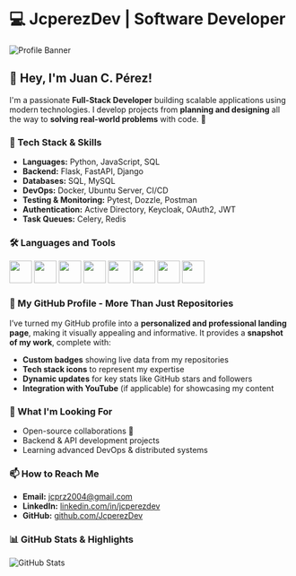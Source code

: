 # 💻 JcperezDev | Software Developer

![Profile Banner](https://imgur.com/7PB7aiJ)  

## 👋 Hey, I'm Juan C. Pérez!  
I'm a passionate **Full-Stack Developer** building scalable applications using modern technologies. I develop projects from **planning and designing** all the way to **solving real-world problems** with code. 🚀

### 🚀 Tech Stack & Skills
- **Languages:** Python, JavaScript, SQL
- **Backend:** Flask, FastAPI, Django
- **Databases:** SQL, MySQL
- **DevOps:** Docker, Ubuntu Server, CI/CD
- **Testing & Monitoring:** Pytest, Dozzle, Postman
- **Authentication:** Active Directory, Keycloak, OAuth2, JWT
- **Task Queues:** Celery, Redis

### 🛠️ Languages and Tools
<p align="left">
  <img src="https://cdn.jsdelivr.net/gh/devicons/devicon/icons/python/python-original.svg" width="40" height="40"/>
  <img src="https://cdn.jsdelivr.net/gh/devicons/devicon/icons/git/git-original.svg" width="40" height="40"/>
  <img src="https://cdn.jsdelivr.net/gh/devicons/devicon/icons/html5/html5-original.svg" width="40" height="40"/>
  <img src="https://cdn.jsdelivr.net/gh/devicons/devicon/icons/css3/css3-original.svg" width="40" height="40"/>
  <img src="https://cdn.jsdelivr.net/gh/devicons/devicon/icons/javascript/javascript-original.svg" width="40" height="40"/>
  <img src="https://cdn.jsdelivr.net/gh/devicons/devicon/icons/react/react-original.svg" width="40" height="40"/>
  <img src="https://cdn.jsdelivr.net/gh/devicons/devicon/icons/docker/docker-original.svg" width="40" height="40"/>
  <img src="https://cdn.jsdelivr.net/gh/devicons/devicon/icons/github/github-original.svg" width="40" height="40"/>
</p>

### 🌟 My GitHub Profile - More Than Just Repositories
I’ve turned my GitHub profile into a **personalized and professional landing page**, making it visually appealing and informative. It provides a **snapshot of my work**, complete with:
- **Custom badges** showing live data from my repositories
- **Tech stack icons** to represent my expertise
- **Dynamic updates** for key stats like GitHub stars and followers
- **Integration with YouTube** (if applicable) for showcasing my content

### 🎯 What I'm Looking For
- Open-source collaborations 🤝
- Backend & API development projects
- Learning advanced DevOps & distributed systems

### 📫 How to Reach Me
- **Email:** jcprz2004@gmail.com
- **LinkedIn:** [linkedin.com/in/jcperezdev](www.linkedin.com/in/jcperez08)
- **GitHub:** [github.com/JcperezDev](https://github.com/JcperezDev)

### 📊 GitHub Stats & Highlights
![GitHub Stats](https://github-readme-stats.vercel.app/api?username=JcperezDev&show_icons=true&theme=radical)  
